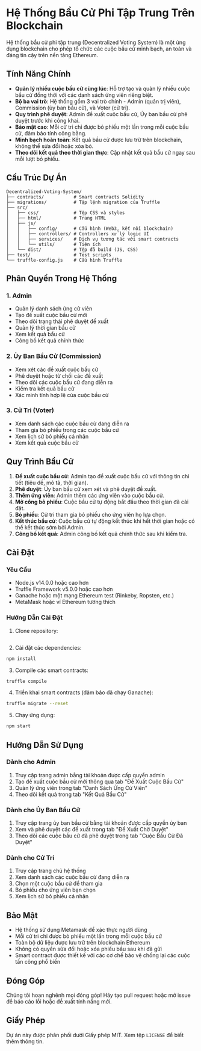 # Hệ Thống Bầu Cử Phi Tập Trung Trên Blockchain

Hệ thống bầu cử phi tập trung (Decentralized Voting System) là một ứng dụng blockchain cho phép tổ chức các cuộc bầu cử minh bạch, an toàn và đáng tin cậy trên nền tảng Ethereum.

## Tính Năng Chính

- **Quản lý nhiều cuộc bầu cử cùng lúc**: Hỗ trợ tạo và quản lý nhiều cuộc bầu cử đồng thời với các danh sách ứng viên riêng biệt.
- **Bộ ba vai trò**: Hệ thống gồm 3 vai trò chính - Admin (quản trị viên), Commission (ủy ban bầu cử), và Voter (cử tri).
- **Quy trình phê duyệt**: Admin đề xuất cuộc bầu cử, Ủy ban bầu cử phê duyệt trước khi công khai.
- **Bảo mật cao**: Mỗi cử tri chỉ được bỏ phiếu một lần trong mỗi cuộc bầu cử, đảm bảo tính công bằng.
- **Minh bạch hoàn toàn**: Kết quả bầu cử được lưu trữ trên blockchain, không thể sửa đổi hoặc xóa bỏ.
- **Theo dõi kết quả theo thời gian thực**: Cập nhật kết quả bầu cử ngay sau mỗi lượt bỏ phiếu.

## Cấu Trúc Dự Án

```
Decentralized-Voting-System/
├── contracts/           # Smart contracts Solidity
├── migrations/          # Tập lệnh migration của Truffle
├── src/
│   ├── css/             # Tệp CSS và styles
│   ├── html/            # Trang HTML
│   ├── js/
│   │   ├── config/      # Cấu hình (Web3, kết nối blockchain)
│   │   ├── controllers/ # Controllers xử lý logic UI
│   │   ├── services/    # Dịch vụ tương tác với smart contracts
│   │   └── utils/       # Tiện ích
│   └── dist/            # Tệp đã build (JS, CSS)
├── test/                # Test scripts
└── truffle-config.js    # Cấu hình Truffle
```

## Phân Quyền Trong Hệ Thống

### 1. Admin
- Quản lý danh sách ứng cử viên
- Tạo đề xuất cuộc bầu cử mới
- Theo dõi trạng thái phê duyệt đề xuất
- Quản lý thời gian bầu cử
- Xem kết quả bầu cử
- Công bố kết quả chính thức

### 2. Ủy Ban Bầu Cử (Commission)
- Xem xét các đề xuất cuộc bầu cử
- Phê duyệt hoặc từ chối các đề xuất
- Theo dõi các cuộc bầu cử đang diễn ra
- Kiểm tra kết quả bầu cử
- Xác minh tính hợp lệ của cuộc bầu cử

### 3. Cử Tri (Voter)
- Xem danh sách các cuộc bầu cử đang diễn ra
- Tham gia bỏ phiếu trong các cuộc bầu cử
- Xem lịch sử bỏ phiếu cá nhân
- Xem kết quả cuộc bầu cử

## Quy Trình Bầu Cử

1. **Đề xuất cuộc bầu cử**: Admin tạo đề xuất cuộc bầu cử với thông tin chi tiết (tiêu đề, mô tả, thời gian).
2. **Phê duyệt**: Ủy ban bầu cử xem xét và phê duyệt đề xuất.
3. **Thêm ứng viên**: Admin thêm các ứng viên vào cuộc bầu cử.
4. **Mở cổng bỏ phiếu**: Cuộc bầu cử tự động bắt đầu theo thời gian đã cài đặt.
5. **Bỏ phiếu**: Cử tri tham gia bỏ phiếu cho ứng viên họ lựa chọn.
6. **Kết thúc bầu cử**: Cuộc bầu cử tự động kết thúc khi hết thời gian hoặc có thể kết thúc sớm bởi Admin.
7. **Công bố kết quả**: Admin công bố kết quả chính thức sau khi kiểm tra.

## Cài Đặt

### Yêu Cầu
- Node.js v14.0.0 hoặc cao hơn
- Truffle Framework v5.0.0 hoặc cao hơn
- Ganache hoặc một mạng Ethereum test (Rinkeby, Ropsten, etc.)
- MetaMask hoặc ví Ethereum tương thích

### Hướng Dẫn Cài Đặt

1. Clone repository:
```bash
```

2. Cài đặt các dependencies:
```bash
npm install
```

3. Compile các smart contracts:
```bash
truffle compile
```

4. Triển khai smart contracts (đảm bảo đã chạy Ganache):
```bash
truffle migrate --reset
```

5. Chạy ứng dụng:
```bash
npm start
```

## Hướng Dẫn Sử Dụng

### Dành cho Admin

1. Truy cập trang admin bằng tài khoản được cấp quyền admin
2. Tạo đề xuất cuộc bầu cử mới thông qua tab "Đề Xuất Cuộc Bầu Cử"
3. Quản lý ứng viên trong tab "Danh Sách Ứng Cử Viên"
4. Theo dõi kết quả trong tab "Kết Quả Bầu Cử"

### Dành cho Ủy Ban Bầu Cử

1. Truy cập trang ủy ban bầu cử bằng tài khoản được cấp quyền ủy ban
2. Xem và phê duyệt các đề xuất trong tab "Đề Xuất Chờ Duyệt"
3. Theo dõi các cuộc bầu cử đã phê duyệt trong tab "Cuộc Bầu Cử Đã Duyệt"

### Dành cho Cử Tri

1. Truy cập trang chủ hệ thống
2. Xem danh sách các cuộc bầu cử đang diễn ra
3. Chọn một cuộc bầu cử để tham gia
4. Bỏ phiếu cho ứng viên bạn chọn
5. Xem lịch sử bỏ phiếu cá nhân

## Bảo Mật

- Hệ thống sử dụng Metamask để xác thực người dùng
- Mỗi cử tri chỉ được bỏ phiếu một lần trong mỗi cuộc bầu cử
- Toàn bộ dữ liệu được lưu trữ trên blockchain Ethereum
- Không có quyền sửa đổi hoặc xóa phiếu bầu sau khi đã gửi
- Smart contract được thiết kế với các cơ chế bảo vệ chống lại các cuộc tấn công phổ biến

## Đóng Góp

Chúng tôi hoan nghênh mọi đóng góp! Hãy tạo pull request hoặc mở issue để báo cáo lỗi hoặc đề xuất tính năng mới.

## Giấy Phép

Dự án này được phân phối dưới Giấy phép MIT. Xem tệp `LICENSE` để biết thêm thông tin.
